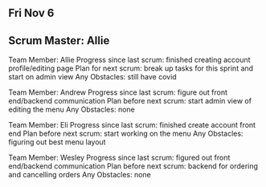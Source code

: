 ## Fri Nov 6
## Scrum Master: Allie

Team Member: Allie
Progress since last scrum: finished creating account profile/editing page
Plan for next scrum: break up tasks for this sprint and start on admin view
Any Obstacles: still have covid

Team Member: Andrew
Progress since last scrum: figure out front end/backend communication
Plan before next scrum: start admin view of editing the menu
Any Obstacles: none

Team Member: Eli
Progress since last scrum: finished create account front end
Plan before next scrum: start working on the menu
Any Obstacles: figuring out best menu layout

Team Member: Wesley
Progress since last scrum: figured out front end/backend communication
Plan before next scrum: backend for ordering and cancelling orders
Any Obstacles: none